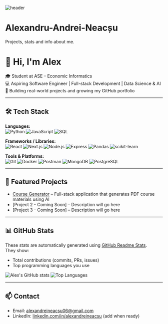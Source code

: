 ![header](https://capsule-render.vercel.app/api?type=wave&color=gradient&height=200&section=header&text=Hi%20I'm%20Alex%20👋&fontSize=40&fontAlignY=35)

# Alexandru-Andrei-Neacșu
Projects, stats and info about me.
# 👋 Hi, I'm Alex

🎓 Student at ASE – Economic Informatics  
💻 Aspiring Software Engineer | Full-stack Development | Data Science & AI  
🚀 Building real-world projects and growing my GitHub portfolio

---

## 🛠 Tech Stack

**Languages:**  
![Python](https://img.shields.io/badge/Python-3776AB?style=for-the-badge&logo=python&logoColor=white)
![JavaScript](https://img.shields.io/badge/JavaScript-F7DF1E?style=for-the-badge&logo=javascript&logoColor=black)
![SQL](https://img.shields.io/badge/SQL-003B57?style=for-the-badge&logo=database&logoColor=white)

**Frameworks / Libraries:**  
![React](https://img.shields.io/badge/React-20232A?style=for-the-badge&logo=react&logoColor=61DAFB)
![Next.js](https://img.shields.io/badge/Next.js-000000?style=for-the-badge&logo=nextdotjs&logoColor=white)
![Node.js](https://img.shields.io/badge/Node.js-339933?style=for-the-badge&logo=nodedotjs&logoColor=white)
![Express](https://img.shields.io/badge/Express-000000?style=for-the-badge&logo=express&logoColor=white)
![Pandas](https://img.shields.io/badge/Pandas-150458?style=for-the-badge&logo=pandas&logoColor=white)
![scikit-learn](https://img.shields.io/badge/scikit--learn-F7931E?style=for-the-badge&logo=scikitlearn&logoColor=white)

**Tools & Platforms:**  
![Git](https://img.shields.io/badge/Git-F05032?style=for-the-badge&logo=git&logoColor=white)
![Docker](https://img.shields.io/badge/Docker-2496ED?style=for-the-badge&logo=docker&logoColor=white)
![Postman](https://img.shields.io/badge/Postman-FF6C37?style=for-the-badge&logo=postman&logoColor=white)
![MongoDB](https://img.shields.io/badge/MongoDB-4EA94B?style=for-the-badge&logo=mongodb&logoColor=white)
![PostgreSQL](https://img.shields.io/badge/PostgreSQL-316192?style=for-the-badge&logo=postgresql&logoColor=white)


---

## 📌 Featured Projects
- [Course Generator](https://github.com/AlexAndrei18/course-generator) – Full-stack application that generates PDF course materials using AI  
- [Project 2 - Coming Soon] – Description will go here  
- [Project 3 - Coming Soon] – Description will go here  

---

## 📊 GitHub Stats
These stats are automatically generated using [GitHub Readme Stats](https://github.com/anuraghazra/github-readme-stats).  
They show:
- Total contributions (commits, PRs, issues)  
- Top programming languages you use  

![Alex's GitHub stats](https://github-readme-stats.vercel.app/api?username=AlexAndrei18&show_icons=true&theme=radical)
![Top Languages](https://github-readme-stats.vercel.app/api/top-langs/?username=AlexAndrei18&layout=compact&theme=radical)

---

## 📫 Contact
- Email: alexandreineacsu06@gmail.com  
- LinkedIn: [linkedin.com/in/alexandreineacsu](#) (add when ready)

